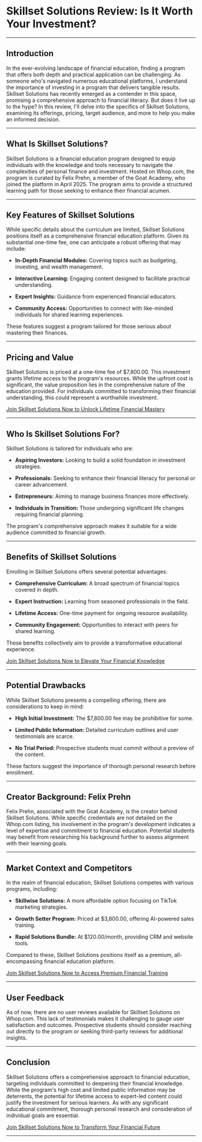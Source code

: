 # Skillset Solutions Review: Is It Worth Your Investment?

---

## Introduction

In the ever-evolving landscape of financial education, finding a program that offers both depth and practical application can be challenging. As someone who's navigated numerous educational platforms, I understand the importance of investing in a program that delivers tangible results. Skillset Solutions has recently emerged as a contender in this space, promising a comprehensive approach to financial literacy. But does it live up to the hype? In this review, I'll delve into the specifics of Skillset Solutions, examining its offerings, pricing, target audience, and more to help you make an informed decision.

---

## What Is Skillset Solutions?

Skillset Solutions is a financial education program designed to equip individuals with the knowledge and tools necessary to navigate the complexities of personal finance and investment. Hosted on Whop.com, the program is curated by Felix Prehn, a member of the Goat Academy, who joined the platform in April 2025. The program aims to provide a structured learning path for those seeking to enhance their financial acumen.

---

## Key Features of Skillset Solutions

While specific details about the curriculum are limited, Skillset Solutions positions itself as a comprehensive financial education platform. Given its substantial one-time fee, one can anticipate a robust offering that may include:

* **In-Depth Financial Modules:** Covering topics such as budgeting, investing, and wealth management.

* **Interactive Learning:** Engaging content designed to facilitate practical understanding.

* **Expert Insights:** Guidance from experienced financial educators.

* **Community Access:** Opportunities to connect with like-minded individuals for shared learning experiences.

These features suggest a program tailored for those serious about mastering their finances.

---

## Pricing and Value

Skillset Solutions is priced at a one-time fee of \$7,800.00. This investment grants lifetime access to the program's resources. While the upfront cost is significant, the value proposition lies in the comprehensive nature of the education provided. For individuals committed to transforming their financial understanding, this could represent a worthwhile investment.

[Join Skillset Solutions Now to Unlock Lifetime Financial Mastery](https://kelexbawz.com/skillset-solutions)

---

## Who Is Skillset Solutions For?

Skillset Solutions is tailored for individuals who are:

* **Aspiring Investors:** Looking to build a solid foundation in investment strategies.

* **Professionals:** Seeking to enhance their financial literacy for personal or career advancement.

* **Entrepreneurs:** Aiming to manage business finances more effectively.

* **Individuals in Transition:** Those undergoing significant life changes requiring financial planning.

The program's comprehensive approach makes it suitable for a wide audience committed to financial growth.

---

## Benefits of Skillset Solutions

Enrolling in Skillset Solutions offers several potential advantages:

* **Comprehensive Curriculum:** A broad spectrum of financial topics covered in depth.

* **Expert Instruction:** Learning from seasoned professionals in the field.

* **Lifetime Access:** One-time payment for ongoing resource availability.

* **Community Engagement:** Opportunities to interact with peers for shared learning.

These benefits collectively aim to provide a transformative educational experience.

[Join Skillset Solutions Now to Elevate Your Financial Knowledge](https://kelexbawz.com/skillset-solutions)

---

## Potential Drawbacks

While Skillset Solutions presents a compelling offering, there are considerations to keep in mind:

* **High Initial Investment:** The \$7,800.00 fee may be prohibitive for some.

* **Limited Public Information:** Detailed curriculum outlines and user testimonials are scarce.

* **No Trial Period:** Prospective students must commit without a preview of the content.

These factors suggest the importance of thorough personal research before enrollment.

---

## Creator Background: Felix Prehn

Felix Prehn, associated with the Goat Academy, is the creator behind Skillset Solutions. While specific credentials are not detailed on the Whop.com listing, his involvement in the program's development indicates a level of expertise and commitment to financial education. Potential students may benefit from researching his background further to assess alignment with their learning goals.

---

## Market Context and Competitors

In the realm of financial education, Skillset Solutions competes with various programs, including:

* **Skillwise Solutions:** A more affordable option focusing on TikTok marketing strategies.

* **Growth Setter Program:** Priced at \$3,800.00, offering AI-powered sales training.

* **Rapid Solutions Bundle:** At \$120.00/month, providing CRM and website tools.

Compared to these, Skillset Solutions positions itself as a premium, all-encompassing financial education platform.

[Join Skillset Solutions Now to Access Premium Financial Training](https://kelexbawz.com/skillset-solutions)

---

## User Feedback

As of now, there are no user reviews available for Skillset Solutions on Whop.com. This lack of testimonials makes it challenging to gauge user satisfaction and outcomes. Prospective students should consider reaching out directly to the program or seeking third-party reviews for additional insights.

---

## Conclusion

Skillset Solutions offers a comprehensive approach to financial education, targeting individuals committed to deepening their financial knowledge. While the program's high cost and limited public information may be deterrents, the potential for lifetime access to expert-led content could justify the investment for serious learners. As with any significant educational commitment, thorough personal research and consideration of individual goals are essential.

[Join Skillset Solutions Now to Transform Your Financial Future](https://kelexbawz.com/skillset-solutions)

---
